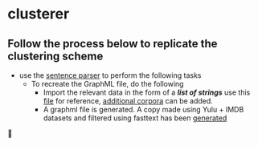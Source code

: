 # clusterer

## Follow the process below to replicate the clustering scheme 

- use the [sentence parser][sentence_parser_nb] to perform the following tasks
    - To recreate the GraphML file, do the following
        - Import the relevant data in the form of a _**list of strings**_ use this [file][yulu_file] for reference, [additional corpora][IMDB] can be added.
        - A graphml file is generated. A copy made using Yulu + IMDB datasets and filtered using fasttext has been [generated][gml file]
        

:egg:


[sentence_parser_nb]: <https://gitlab.com/a6567/socmed/-/blob/dev/sentence_parser_v3c.ipynb>
[yulu_file]: <https://gitlab.com/a6567/socmed/-/blob/dev/data/jsons/yulu.gplay.json>
[IMDB]: <https://gitlab.com/a6567/socmed/-/blob/dev/lib/data/xlsx_csvs/IMDB%20Dataset.csv>
[gml file]: <>